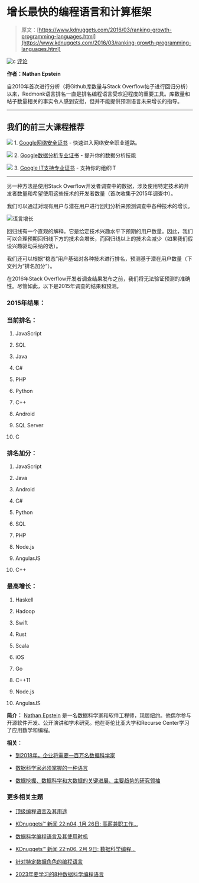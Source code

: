 # 增长最快的编程语言和计算框架

> 原文：[https://www.kdnuggets.com/2016/03/ranking-growth-programming-languages.html](https://www.kdnuggets.com/2016/03/ranking-growth-programming-languages.html)

![c](../Images/3d9c022da2d331bb56691a9617b91b90.png) [评论](#comments)

**作者：Nathan Epstein**

自2010年首次进行分析（将Github库数量与Stack Overflow帖子进行回归分析）以来，Redmonk语言排名一直是排名编程语言受欢迎程度的重要工具。库数量和帖子数量相关的事实令人感到安慰，但并不能提供预测语言未来增长的指导。

* * *

## 我们的前三大课程推荐

![](../Images/0244c01ba9267c002ef39d4907e0b8fb.png) 1\. [Google网络安全证书](https://www.kdnuggets.com/google-cybersecurity) - 快速进入网络安全职业道路。

![](../Images/e225c49c3c91745821c8c0368bf04711.png) 2\. [Google数据分析专业证书](https://www.kdnuggets.com/google-data-analytics) - 提升你的数据分析技能

![](../Images/0244c01ba9267c002ef39d4907e0b8fb.png) 3\. [Google IT支持专业证书](https://www.kdnuggets.com/google-itsupport) - 支持你的组织IT

* * *

另一种方法是使用Stack Overflow开发者调查中的数据，涉及使用特定技术的开发者数量和希望使用这些技术的开发者数量（首次收集于2015年调查中）。

我们可以通过对现有用户与潜在用户进行回归分析来预测调查中各种技术的增长。

![语言增长](../Images/0b286c9f6521a04b46bb791488935260.png)

回归线有一个直观的解释。它是给定技术兴趣水平下预期的用户数量。因此，我们可以合理预期回归线下方的技术会增长，而回归线以上的技术会减少（如果我们假设兴趣驱动采纳的话）。

我们还可以根据“稳态”用户基础对各种技术进行排名，预测基于潜在用户数量（下文列为“排名加分”）。

在2016年Stack Overflow开发者调查结果发布之前，我们将无法验证预测的准确性。尽管如此，以下是2015年调查的结果和预测。

### 2015年结果：

### 当前排名：

1.  JavaScript

1.  SQL

1.  Java

1.  C#

1.  PHP

1.  Python

1.  C++

1.  Android

1.  SQL Server

1.  C

### 排名加分：

1.  JavaScript

1.  Java

1.  Android

1.  C#

1.  Python

1.  SQL

1.  PHP

1.  Node.js

1.  AngularJS

1.  C++

### 最高增长：

1.  Haskell

1.  Hadoop

1.  Swift

1.  Rust

1.  Scala

1.  iOS

1.  Go

1.  C++11

1.  Node.js

1.  AngularJS

**简介：** [Nathan Epstein](https://twitter.com/epstein_n) 是一名数据科学家和软件工程师，现居纽约。他偶尔参与开源软件开发、公开演讲和学术研究。他在哥伦比亚大学和Recurse Center学习了应用数学和编程。

**相关：**

+   [到2018年，企业将需要一百万名数据科学家](/2016/01/businesses-need-one-million-data-scientists-2018.html)

+   [数据科学家必须掌握的一种语言](/2015/09/one-language-data-scientist-must-master.html)

+   [数据挖掘、数据科学和大数据的关键进展、主要趋势的研究领袖](/2016/01/research-leaders-data-science-big-data-top-trends.html)

### 更多相关主题

+   [顶级编程语言及其用途](https://www.kdnuggets.com/2021/05/top-programming-languages.html)

+   [KDnuggets™ 新闻 22:n04, 1月 26日: 高薪兼职工作…](https://www.kdnuggets.com/2022/n04.html)

+   [数据科学编程语言及其使用时机](https://www.kdnuggets.com/2022/02/data-science-programming-languages.html)

+   [KDnuggets™ 新闻 22:n06, 2月 9日: 数据科学编程…](https://www.kdnuggets.com/2022/n06.html)

+   [针对特定数据角色的编程语言](https://www.kdnuggets.com/2023/06/programming-languages-specific-data-roles.html)

+   [2023年要学习的8种数据科学编程语言](https://www.kdnuggets.com/2023/07/8-programming-languages-data-science-learn-2023.html)
